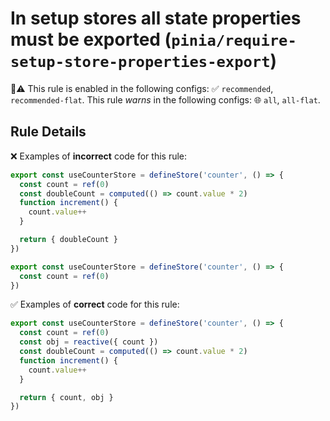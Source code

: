 # In setup stores all state properties must be exported (`pinia/require-setup-store-properties-export`)

💼⚠️ This rule is enabled in the following configs: ✅ `recommended`, `recommended-flat`. This rule _warns_ in the following configs: 🌐 `all`, `all-flat`.

<!-- end auto-generated rule header -->

## Rule Details

❌ Examples of **incorrect** code for this rule:

```js
export const useCounterStore = defineStore('counter', () => {
  const count = ref(0)
  const doubleCount = computed(() => count.value * 2)
  function increment() {
    count.value++
  }

  return { doubleCount }
})

```

```js
export const useCounterStore = defineStore('counter', () => {
  const count = ref(0)
})

```

✅ Examples of **correct** code for this rule:

```js
export const useCounterStore = defineStore('counter', () => {
  const count = ref(0)
  const obj = reactive({ count })
  const doubleCount = computed(() => count.value * 2)
  function increment() {
    count.value++
  }

  return { count, obj }
})
```
